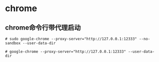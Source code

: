 # chrome

## chrome命令行带代理启动
```shell
# sudo google-chrome --proxy-server="http://127.0.0.1:12333" --no-sandbox --user-data-dir
```

```shell
# google-chrome --proxy-server="http://127.0.0.1:12333" --user-data-dir
```